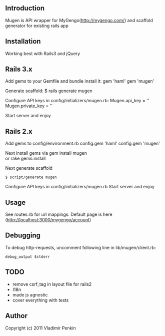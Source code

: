 ## Introduction
  Mugen is API wrapper for MyGengo(<http://mygengo.com/>) and scaffold generator for existing rails app
   
## Installation       
  Working best with Rails3 and jQuery
  
## Rails 3.x

  Add gems to your Gemfile and bundle install it:
    gem 'haml'
    gem 'mugen'
  
  Generate scaffold:
    $ rails generate mugen
    
  Configure API keys in config/initializers/mugen.rb:
    Mugen.api_key = ''
    Mugen.private_key = ''
  
   Start server and enjoy

## Rails 2.x
  Add gems to config/environment.rb
    config.gem 'haml'
    config.gem 'mugen'
    
  Next install gems via 
    gem install mugen    
    or 
    rake gems:install
    
  Next generate scaffold
    
    $ script/generate mugen
    
  Configure API keys in config/initializers/mugen.rb
  Start server and enjoy
  
## Usage
  See routes.rb for url mappings.
  Default page is here (<http://localhost:3000/mygengo/account>)

## Debugging

  To debug http-requests, uncomment following line in lib/mugen/client.rb:
  
    debug_output $stderr

## TODO
- remove csrf_tag in layout file for rails2
- I18n
- made js agnostic
- cover everything with tests   
               

## Author
Copyright (c) 2011 Vladimir Penkin
